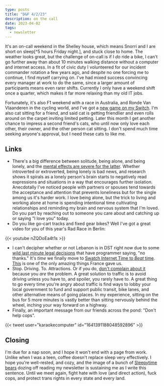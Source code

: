 ```yaml
---
type: posts
title: "D&F 4/2/23"
description: on the call
date: 2023-04-02
tags:
  - newsletter
---
```


It's an on-call weekend in the Shelley house, which means Snorri and I are short on sleep[^5 hours Friday night.], and stuck close to home. The weather looks great, but the challenge of on-call is if I *do* ride a bike, I can't go further away than about 10 minutes walking distance without a computer and internet access. In a fit of civic duty I volunteered for our incident commander rotation a few years ago, and despite no one forcing me to continue, I find myself carrying on. I've had mixed success convincing every manager at work to do the same, since a larger amount of participants means even rarer shifts. Currently I only have a weekend shift once a quarter, which makes it far more relaxing than my old IT jobs.

Fortunately, it's also F1 weekend with a race in Australia, and Ronde Van Vlaanderen in the cycling world, and I've got a [new game on my Switch](https://www.dredge.game). I'm also cat sitting for a friend, and said cat is getting friendlier and even rolls around on the carpet inviting limited petting. Later this month I get another chance to impress a second friend's cats, who until now only love each other, their owner, and the other person cat sitting. I don't spend much time seeking anyone's approval, but I need these cats to like me.

## Links

- There's a big difference between solitude, being alone, and being lonely, and the [mental effects are severe for the latter](https://www.quantamagazine.org/how-loneliness-reshapes-the-brain-20230228/). Whether introverted or extroverted, being lonely is bad news, and research shows it spirals as a lonely person's brain starts to negatively read expressions and situations in a way that encourages further isolation. Anecdotally I've noticed people with partners or spouses tend towards the acceptance and attention that prevents loneliness but for the single among us it's harder work. I love being alone, but the trick to living and working alone at home is spending intentional time cultivating relationships and reminding my brain and nervous system that I'm loved. Do you part by reaching out to someone you care about and catching up or saying "I love you" today.
- Do you like go-cart tracks and fixed gear bikes? Well I've got a great video for you of this year's Rad Race in Berlin:

{{< youtube nZQDoEa4t1s >}}

- I can't decipher whether or not Lebanon is in DST right now due to some [wild last minute legal decisions](https://www.theregister.com/AMP/2023/03/28/lebanon_dst_delay_chaos/) that have programmer saying, "no thanks." It's *time* we finally move to [Swatch Internet Time to *Beat* time](https://en.wikipedia.org/wiki/Swatch_Internet_Time). [This](https://en.wikipedia.org/wiki/Decimal_time) is one of the only amazing things France gave us.
- Stop. Driving. To. Attractions. Or if you do, [don't complain about it](https://defector.com/people-who-caused-traffic-nightmare-at-pretty-tree-festival-complain-of-traffic-nightmare-at-pretty-tree-festival) because you *are* the problem. A great solution to traffic is to avoid driving unless you have to, and spoiler, you rarely have to. A great thing to go every time you're angry about traffic is find ways to lobby your local government to fund and support public transit, bike lanes, and other alternative means of going places. In my experience, sitting on the bus for 5 more minutes is vastly better than sitting nervously behind the wheel, inching your way forward on a highway.
- Finally, an important message from our friends across the pond: "Don't help cops".

{{< tweet user="karaokecomputer" id="1641391188048592896" >}}

## Closing

I'm due for a nap soon, and I hope it won't end with a page from work. Unlike when I was a teen, coffee doesn't replace sleep very effectively. I hope you're well-rested, and cozy, and the image of a bunch of [Sleepytime bears](https://cloudinary.images-iherb.com/image/upload/f_auto,q_auto:eco/images/ces/ces53849/l/20.jpg) dozing off reading my newsletter is sustaining me as I write this sentence. Until we meet again, fight hate with love (and direct action), fuck cops, and protect trans rights in every state and every land.
